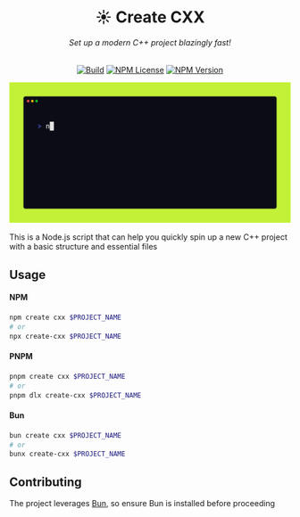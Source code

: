 <div align="center">
<h1>☀️ Create CXX</h1>
<h6>Set up a modern C++ project blazingly fast!</h6>

[![Build](https://github.com/painfulexistence/create-cxx/actions/workflows/ci.yml/badge.svg?branch=main)](https://github.com/painfulexistence/create-cxx/actions/workflows/ci.yml) [![NPM License](https://img.shields.io/npm/l/create-cxx.svg?style=flat)](https://github.com/painfulexistence/create-cxx/blob/main/LICENSE) [![NPM Version](https://img.shields.io/npm/v/create-cxx.svg?style=flat)](https://www.npmjs.com/package/create-cxx)
</div>

<img src=".github/demo.gif"></img>

This is a Node.js script that can help you quickly spin up a new C++ project with a basic structure and essential files <br/>

## Usage
#### NPM
```bash
npm create cxx $PROJECT_NAME
# or
npx create-cxx $PROJECT_NAME
```
#### PNPM
```bash
pnpm create cxx $PROJECT_NAME
# or
pnpm dlx create-cxx $PROJECT_NAME
```
#### Bun
```bash
bun create cxx $PROJECT_NAME
# or
bunx create-cxx $PROJECT_NAME
```

## Contributing
The project leverages <a href="https://bun.sh/">Bun</a>, so ensure Bun is installed before proceeding
